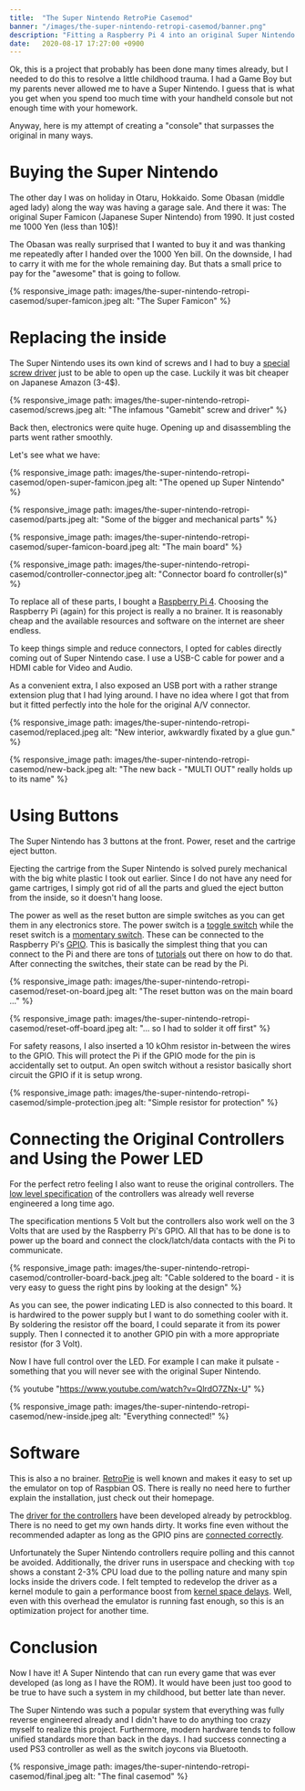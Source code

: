 ```yaml
---
title:  "The Super Nintendo RetroPie Casemod"
banner: "/images/the-super-nintendo-retropi-casemod/banner.png"
description: "Fitting a Raspberry Pi 4 into an original Super Nintendo case."
date:   2020-08-17 17:27:00 +0900
---
```


Ok, this is a project that probably has been done many times already, but I needed to do this to resolve a little childhood trauma.
I had a Game Boy but my parents never allowed me to have a Super Nintendo.
I guess that is what you get when you spend too much time with your handheld console but not enough time with your homework.

Anyway, here is my attempt of creating a "console" that surpasses the original in many ways.

# Buying the Super Nintendo

The other day I was on holiday in Otaru, Hokkaido.
Some Obasan (middle aged lady) along the way was having a garage sale.
And there it was: The original Super Famicon (Japanese Super Nintendo) from 1990.
It just costed me 1000 Yen (less than 10$)!

The Obasan was really surprised that I wanted to buy it and was thanking me repeatedly after I handed over the 1000 Yen bill.
On the downside, I had to carry it with me for the whole remaining day.
But thats a small price to pay for the "awesome" that is going to follow.

{% responsive_image path: images/the-super-nintendo-retropi-casemod/super-famicon.jpeg alt: "The Super Famicon" %}

# Replacing the inside

The Super Nintendo uses its own kind of screws and I had to buy a [special screw driver](https://www.amazon.com/ATLIN-Screwdriver-Security-Nintendo-Cartridges/dp/B01N3UO3V7) just to be able to open up the case.
Luckily it was bit cheaper on Japanese Amazon (3-4$).

{% responsive_image path: images/the-super-nintendo-retropi-casemod/screws.jpeg alt: "The infamous &quot;Gamebit&quot; screw and driver" %}

Back then, electronics were quite huge.
Opening up and disassembling the parts went rather smoothly.

Let's see what we have:

{% responsive_image path: images/the-super-nintendo-retropi-casemod/open-super-famicon.jpeg alt: "The opened up Super Nintendo" %}

{% responsive_image path: images/the-super-nintendo-retropi-casemod/parts.jpeg alt: "Some of the bigger and mechanical parts" %}

{% responsive_image path: images/the-super-nintendo-retropi-casemod/super-famicon-board.jpeg alt: "The main board" %}

{% responsive_image path: images/the-super-nintendo-retropi-casemod/controller-connector.jpeg alt: "Connector board fo controller(s)" %}

To replace all of these parts, I bought a [Raspberry Pi 4](https://www.raspberrypi.org/products/raspberry-pi-4-model-b/).
Choosing the Raspberry Pi (again) for this project is really a no brainer.
It is reasonably cheap and the available resources and software on the internet are sheer endless.

To keep things simple and reduce connectors, I opted for cables directly coming out of Super Nintendo case.
I use a USB-C cable for power and a HDMI cable for Video and Audio.

As a convenient extra, I also exposed an USB port with a rather strange extension plug that I had lying around.
I have no idea where I got that from but it fitted perfectly into the hole for the original A/V connector.

{% responsive_image path: images/the-super-nintendo-retropi-casemod/replaced.jpeg alt: "New interior, awkwardly fixated by a glue gun." %}

{% responsive_image path: images/the-super-nintendo-retropi-casemod/new-back.jpeg alt: "The new back - &quot;MULTI OUT&quot; really holds up to its name" %}

# Using Buttons

The Super Nintendo has 3 buttons at the front.
Power, reset and the cartrige eject button.

Ejecting the cartrige from the Super Nintendo is solved purely mechanical with the big white plastic I took out earlier.
Since I do not have any need for game cartriges, I simply got rid of all the parts and glued the eject button from the inside, so it doesn't hang loose.

The power as well as the reset button are simple switches as you can get them in any electronics store.
The power switch is a [toggle switch](https://en.wikipedia.org/wiki/Switch#Toggle_switch) while the reset switch is a [momentary switch](https://en.wikipedia.org/wiki/Push-button).
These can be connected to the Raspberry Pi's [GPIO](https://www.raspberrypi.org/documentation/usage/gpio/).
This is basically the simplest thing that you can connect to the Pi and there are tons of [tutorials](https://raspberrypihq.com/use-a-push-button-with-raspberry-pi-gpio/) out there on how to do that.
After connecting the switches, their state can be read by the Pi.

{% responsive_image path: images/the-super-nintendo-retropi-casemod/reset-on-board.jpeg alt: "The reset button was on the main board ..." %}

{% responsive_image path: images/the-super-nintendo-retropi-casemod/reset-off-board.jpeg alt: "... so I had to solder it off first" %}

For safety reasons, I also inserted a 10 kOhm resistor in-between the wires to the GPIO. 
This will protect the Pi if the GPIO mode for the pin is accidentally set to output. 
An open switch without a resistor basically short circuit the GPIO if it is setup wrong.

{% responsive_image path: images/the-super-nintendo-retropi-casemod/simple-protection.jpeg alt: "Simple resistor for protection" %}

# Connecting the Original Controllers and Using the Power LED

For the perfect retro feeling I also want to reuse the original controllers.
The [low level specification](https://gamefaqs.gamespot.com/snes/916396-super-nintendo/faqs/5395) of the controllers was already well reverse engineered a long time ago.

The specification mentions 5 Volt but the controllers also work well on the 3 Volts that are used by the Raspberry Pi's GPIO.
All that has to be done is to power up the board and connect the clock/latch/data contacts with the Pi to communicate.

{% responsive_image path: images/the-super-nintendo-retropi-casemod/controller-board-back.jpeg alt: "Cable soldered to the board - it is very easy to guess the right pins by looking at the design" %}

As you can see, the power indicating LED is also connected to this board.
It is hardwired to the power supply but I want to do something cooler with it.
By soldering the resistor off the board, I could separate it from its power supply.
Then I connected it to another GPIO pin with a more appropriate resistor (for 3 Volt).

Now I have full control over the LED.
For example I can make it pulsate - something that you will never see with the original Super Nintendo.

{% youtube "https://www.youtube.com/watch?v=QlrdO7ZNx-U" %}

{% responsive_image path: images/the-super-nintendo-retropi-casemod/new-inside.jpeg alt: "Everything connected!" %}

# Software

This is also a no brainer.
[RetroPie](https://retropie.org.uk/) is well known and makes it easy to set up the emulator on top of Raspbian OS.
There is really no need here to further explain the installation, just check out their homepage.

The [driver for the controllers](https://github.com/petrockblog/SNESDev-RPi) have been developed already by petrockblog.
There is no need to get my own hands dirty.
It works fine even without the recommended adapter as long as the GPIO pins are [connected correctly](https://github.com/petrockblog/SNESDev-RPi/blob/master/src/SNESDev.c#L161).

Unfortunately the Super Nintendo controllers require polling and this cannot be avoided.
Additionally, the driver runs in userspace and checking with `top` shows a constant 2-3% CPU load due to the polling nature and many spin locks inside the drivers code.
I felt tempted to redevelop the driver as a kernel module to gain a performance boost from [kernel space delays](https://stackoverflow.com/questions/39876457/how-to-sleep-in-the-linux-kernel-space).
Well, even with this overhead the emulator is running fast enough, so this is an optimization project for another time.

# Conclusion

Now I have it!
A Super Nintendo that can run every game that was ever developed (as long as I have the ROM).
It would have been just too good to be true to have such a system in my childhood, but better late than never.

The Super Nintendo was such a popular system that everything was fully reverse engineered already and I didn't have to do anything too crazy myself to realize this project.
Furthermore, modern hardware tends to follow unified standards more than back in the days.
I had success connecting a used PS3 controller as well as the switch joycons via Bluetooth.

{% responsive_image path: images/the-super-nintendo-retropi-casemod/final.jpeg alt: "The final casemod" %}
